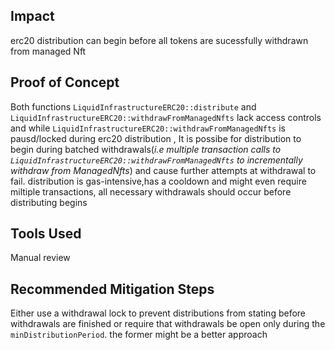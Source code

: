 ## Impact
erc20 distribution can begin before all tokens are sucessfully withdrawn from managed Nft

## Proof of Concept
Both functions `LiquidInfrastructureERC20::distribute` and `LiquidInfrastructureERC20::withdrawFromManagedNfts` lack access controls and while `LiquidInfrastructureERC20::withdrawFromManagedNfts` is pausd/locked during erc20 distribution ,
It is possibe for distribution to begin during batched withdrawals(*i.e multiple transaction calls to `LiquidInfrastructureERC20::withdrawFromManagedNfts` to incrementally withdraw from ManagedNfts*) and cause further attempts at withdrawal to fail. distribution is gas-intensive,has a cooldown and might even require miltiple transactions, all necessary withdrawals should occur before distributing begins  

## Tools Used
Manual review

## Recommended Mitigation Steps
Either use a withdrawal lock to prevent distributions from stating before withdrawals are finished or require that withdrawals be open only during the `minDistributionPeriod`. the former might be a better approach